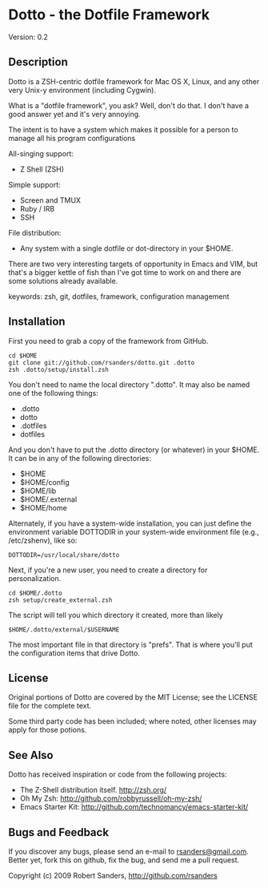 Dotto - the Dotfile Framework
=============================

Version: 0.2

Description
-----------

Dotto is a ZSH-centric dotfile framework for Mac OS X, Linux, and any other very
Unix-y environment (including Cygwin).  

What is a "dotfile framework", you ask?  Well, don't do that.  I don't have
a good answer yet and it's very annoying.

The intent is to have a system which makes it possible for a person to manage
all his program configurations

All-singing support:

* Z Shell (ZSH)
   
Simple support:

* Screen and TMUX
* Ruby / IRB
* SSH
   
File distribution:

* Any system with a single dotfile or dot-directory in your $HOME.

There are two very interesting targets of opportunity in Emacs and VIM,
but that's a bigger kettle of fish than I've got time to work on and there
are some solutions already available.

keywords: zsh, git, dotfiles, framework, configuration management

Installation
------------

First you need to grab a copy of the framework from GitHub.

    cd $HOME
    git clone git://github.com/rsanders/dotto.git .dotto
    zsh .dotto/setup/install.zsh

You don't need to name the local directory ".dotto".  It may also be named one of
the following things:

* .dotto
* dotto
* .dotfiles
* dotfiles

And you don't have to put the .dotto directory (or whatever) in your $HOME.  
It can be in any of the following directories:

* $HOME
* $HOME/config
* $HOME/lib
* $HOME/.external
* $HOME/home

Alternately, if you have a system-wide installation, you can just define
the environment variable DOTTODIR in your system-wide environment file (e.g.,
/etc/zshenv), like so:

    DOTTODIR=/usr/local/share/dotto

Next, if you're a new user, you need to create a directory for personalization.

    cd $HOME/.dotto
    zsh setup/create_external.zsh

The script will tell you which directory it created, more than likely 

    $HOME/.dotto/external/$USERNAME
  
The most important file in that directory is "prefs".  That is where you'll
put the configuration items that drive Dotto.


License
-------

Original portions of Dotto are covered by the MIT License; see the LICENSE file
for the complete text.

Some third party code has been included; where noted, other licenses may apply
for those potions.


See Also
--------

Dotto has received inspiration or code from the following projects:

* The Z-Shell distribution itself.  http://zsh.org/
* Oh My Zsh: http://github.com/robbyrussell/oh-my-zsh/
* Emacs Starter Kit:  http://github.com/technomancy/emacs-starter-kit/


Bugs and Feedback
-----------------

If you discover any bugs, please send an e-mail to rsanders@gmail.com.  Better yet,
fork this on github, fix the bug, and send me a pull request.

Copyright (c) 2009 Robert Sanders, http://github.com/rsanders

